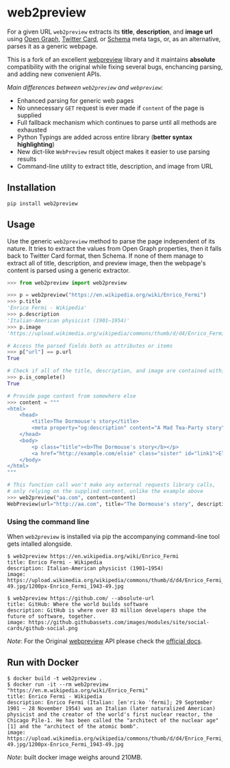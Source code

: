 # web2preview

For a given URL `web2preview` extracts its **title**, **description**, and **image url** using
[Open Graph](http://ogp.me/), [Twitter Card](https://dev.twitter.com/cards/overview), or
[Schema](http://schema.org/) meta tags, or, as an alternative, parses it as a generic webpage.

This is a fork of an excellent [webpreview] library and it maintains **absolute** compatibility
with the original while fixing several bugs, enchancing parsing, and adding new convenient APIs.

*Main differences between `web2preview` and `webpreview`*:

* Enhanced parsing for generic web pages
* No unnecessary `GET` request is ever made if `content` of the page is supplied
* Full fallback mechanism which continues to parse until all methods are exhausted
* Python Typings are added across entire library (**better syntax highlighting**)
* New dict-like `WebPreview` result object makes it easier to use parsing results
* Command-line utility to extract title, description, and image from URL

## Installation

```shell
pip install web2preview
```

## Usage

Use the generic `web2preview` method to parse the page independent of its nature.
It tries to extract the values from Open Graph properties, then it falls back to
Twitter Card format, then Schema. If none of them manage to extract all of title,
description, and preview image, then the webpage's content is parsed using a generic
extractor.

```python
>>> from web2preview import web2preview

>>> p = web2preview("https://en.wikipedia.org/wiki/Enrico_Fermi")
>>> p.title
'Enrico Fermi - Wikipedia'
>>> p.description
'Italian-American physicist (1901–1954)'
>>> p.image
'https://upload.wikimedia.org/wikipedia/commons/thumb/d/d4/Enrico_Fermi_1943-49.jpg/1200px-Enrico_Fermi_1943-49.jpg'

# Access the parsed fields both as attributes or items
>>> p["url"] == p.url
True

# Check if all of the title, description, and image are contained within the parsing result
>>> p.is_complete()
True

# Provide page content from somewhere else
>>> content = """
<html>
    <head>
        <title>The Dormouse's story</title>
        <meta property="og:description" content="A Mad Tea-Party story" />
    </head>
    <body>
        <p class="title"><b>The Dormouse's story</b></p>
        <a href="http://example.com/elsie" class="sister" id="link1">Elsie</a>
    </body>
</html>
"""

# This function call won't make any external requests library calls,
# only relying on the supplied content, unlike the example above
>>> web2preview("aa.com", content=content)
WebPreview(url="http://aa.com", title="The Dormouse's story", description="A Mad Tea-Party story")
```

### Using the command line

When `web2preview` is installed via pip the accompanying command-line tool gets intalled alongside.

```shell
$ web2preview https://en.wikipedia.org/wiki/Enrico_Fermi
title: Enrico Fermi - Wikipedia
description: Italian-American physicist (1901–1954)
image: https://upload.wikimedia.org/wikipedia/commons/thumb/d/d4/Enrico_Fermi_1943-49.jpg/1200px-Enrico_Fermi_1943-49.jpg

$ web2preview https://github.com/ --absolute-url
title: GitHub: Where the world builds software
description: GitHub is where over 83 million developers shape the future of software, together.
image: https://github.githubassets.com/images/modules/site/social-cards/github-social.png
```

*Note*: For the Original [webpreview] API please check the [official docs][webpreview].

## Run with Docker

```shell
$ docker build -t web2preview .
$ docker run -it --rm web2preview "https://en.m.wikipedia.org/wiki/Enrico_Fermi"
title: Enrico Fermi - Wikipedia
description: Enrico Fermi (Italian: [enˈriːko ˈfermi]; 29 September 1901 – 28 November 1954) was an Italian (later naturalized American) physicist and the creator of the world's first nuclear reactor, the Chicago Pile-1. He has been called the "architect of the nuclear age"[1] and the "architect of the atomic bomb".
image: https://upload.wikimedia.org/wikipedia/commons/thumb/d/d4/Enrico_Fermi_1943-49.jpg/1200px-Enrico_Fermi_1943-49.jpg
```

*Note*: built docker image weighs around 210MB.

[webpreview]: https://github.com/ludbek/webpreview